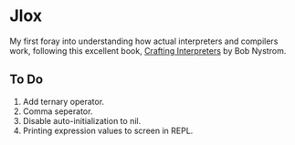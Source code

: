 # Jlox
   
My first foray into understanding how actual interpreters and compilers work, following this excellent
book, [Crafting Interpreters](http://craftinginterpreters.com/ "Crafting Interpreters") by Bob Nystrom. 

## To Do
1. Add ternary operator.
2. Comma seperator.
3. Disable auto-initialization to nil.
4. Printing expression values to screen in REPL.
